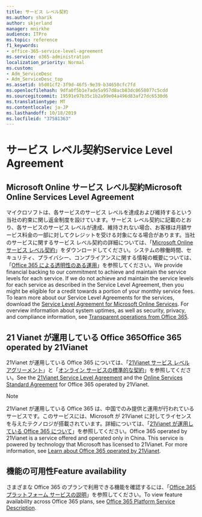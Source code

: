 ```yaml
---
title: サービス レベル契約
ms.author: sharik
author: skjerland
manager: mnirkhe
audience: ITPro
ms.topic: reference
f1_keywords:
- office-365-service-level-agreement
ms.service: o365-administration
localization_priority: Normal
ms.custom:
- Adm_ServiceDesc
- Adm_ServiceDesc_top
ms.assetid: b5d01cf2-3f9d-46f5-9e39-b34650cfc7fd
ms.openlocfilehash: 9dfa0f5b1e7ade5a957d8acb83dc0658077c5cdd
ms.sourcegitcommit: 19591e97b35c1b2a99e04a496d83af27dc6530d6
ms.translationtype: MT
ms.contentlocale: ja-JP
ms.lasthandoff: 10/18/2019
ms.locfileid: "37581363"
---
```

# <a name="service-level-agreement"></a><span data-ttu-id="38a6c-102">サービス レベル契約</span><span class="sxs-lookup"><span data-stu-id="38a6c-102">Service Level Agreement</span></span>

## <a name="microsoft-online-services-level-agreement"></a><span data-ttu-id="38a6c-103">Microsoft Online サービス レベル契約</span><span class="sxs-lookup"><span data-stu-id="38a6c-103">Microsoft Online Services Level Agreement</span></span>

<span data-ttu-id="38a6c-p101">マイクロソフトは、各サービスのサービス レベルを達成および維持するという当社の約束に関し返金制度を設けています。サービス レベル契約に記載のとおり、各サービスのサービス レベルが達成、維持されない場合、お客様は月額サービス料金の一部に対してクレジットを受ける対象になる場合があります。当社のサービスに関するサービス レベル契約の詳細については、「[Microsoft Online サービス レベル契約](https://go.microsoft.com/fwlink/?linkid=272026)」をダウンロードしてください。システムの稼働時間、セキュリティ、プライバシー、コンプライアンスに関する情報の概要については、「[Office 365 による透明性のある運用](https://go.microsoft.com/fwlink/?linkid=845427)」を参照してください。</span><span class="sxs-lookup"><span data-stu-id="38a6c-p101">We provide financial backing to our commitment to achieve and maintain the service levels for each service. If we do not achieve and maintain the service levels for each service as described in the Service Level Agreement, then you might be eligible for a credit towards a portion of your monthly service fees. To learn more about our Service Level Agreements for the services, download the [Service Level Agreement for Microsoft Online Services](https://go.microsoft.com/fwlink/?linkid=272026). For overview information about system uptimes, as well as security, privacy, and compliance information, see [Transparent operations from Office 365](https://go.microsoft.com/fwlink/?linkid=845427).</span></span>
  
## <a name="office-365-operated-by-21vianet"></a><span data-ttu-id="38a6c-108">21 Vianet が運用している Office 365</span><span class="sxs-lookup"><span data-stu-id="38a6c-108">Office 365 operated by 21Vianet</span></span>

<span data-ttu-id="38a6c-109">21Vianet が運用している Office 365 については、「[21Vianet サービス レベル アグリーメント](https://go.microsoft.com/fwlink/?linkid=846729)」と「[オンライン サービスの標準的な契約](https://go.microsoft.com/fwlink/?linkid=846730)」を参照してください。</span><span class="sxs-lookup"><span data-stu-id="38a6c-109">See the [21Vianet Service Level Agreement](https://go.microsoft.com/fwlink/?linkid=846729) and the [Online Services Standard Agreement](https://go.microsoft.com/fwlink/?linkid=846730) for Office 365 operated by 21Vianet.</span></span> 
  
> [!NOTE]
> <span data-ttu-id="38a6c-p102">21Vianet が運用している Office 365 は、中国でのみ提供と運用が行われているサービスです。このサービスには、Microsoft が 21Vianet に対してライセンスを与えたテクノロジが搭載されています。詳細については、「[21Vianet が運用している Office 365 について](https://go.microsoft.com/fwlink/?linkid=846725)」を参照してください。</span><span class="sxs-lookup"><span data-stu-id="38a6c-p102">Office 365 operated by 21Vianet is a service offered and operated only in China. This service is powered by technology that Microsoft has licensed to 21Vianet. For more information, see [Learn about Office 365 operated by 21Vianet](https://go.microsoft.com/fwlink/?linkid=846725).</span></span> 
  
## <a name="feature-availability"></a><span data-ttu-id="38a6c-113">機能の可用性</span><span class="sxs-lookup"><span data-stu-id="38a6c-113">Feature availability</span></span>

<span data-ttu-id="38a6c-114">さまざまな Office 365 のプランで利用できる機能を確認するには、「[Office 365 プラットフォーム サービスの説明](office-365-platform-service-description.md)」を参照してください。</span><span class="sxs-lookup"><span data-stu-id="38a6c-114">To view feature availability across Office 365 plans, see [Office 365 Platform Service Description](office-365-platform-service-description.md).</span></span>
  